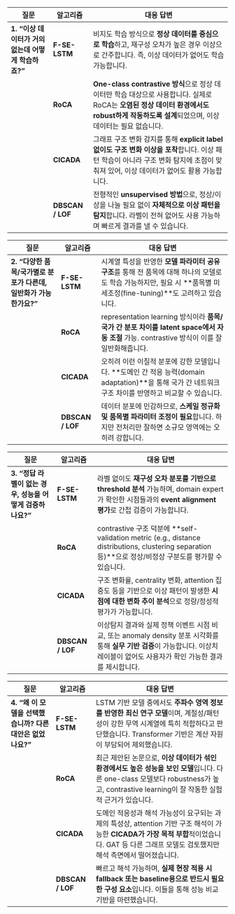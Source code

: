 | 질문                                | 알고리즘             | 대응 답변                                                                                                                        |
| --------------------------------- | ---------------- | ---------------------------------------------------------------------------------------------------------------------------- |
| **1. “이상 데이터가 거의 없는데 어떻게 학습하죠?”** | **F-SE-LSTM**    | 비지도 학습 방식으로 **정상 데이터를 중심으로 학습**하고, 재구성 오차가 높은 경우 이상으로 간주합니다. 즉, 이상 데이터가 없어도 학습 가능합니다.                                        |
|                                   | **RoCA**         | **One-class contrastive 방식**으로 정상 데이터만 학습 대상으로 사용합니다. 실제로 RoCA는 **오염된 정상 데이터 환경에서도 robust하게 작동하도록 설계**되었으며, 이상 데이터는 필요 없습니다. |
|                                   | **CICADA**       | 그래프 구조 변화 감지를 통해 **explicit label 없이도 구조 변화 이상을 포착**합니다. 이상 패턴 학습이 아니라 구조 변화 탐지에 초점이 맞춰져 있어, 이상 데이터가 없어도 활용 가능합니다.           |
|                                   | **DBSCAN / LOF** | 전형적인 **unsupervised 방법**으로, 정상/이상을 나눌 필요 없이 **자체적으로 이상 패턴을 탐지**합니다. 라벨이 전혀 없어도 사용 가능하며 빠르게 결과를 낼 수 있습니다.                     |


| 질문                                        | 알고리즘             | 대응 답변                                                                                                        |
| ----------------------------------------- | ---------------- | ------------------------------------------------------------------------------------------------------------ |
| **2. “다양한 품목/국가별로 분포가 다른데, 일반화가 가능한가요?”** | **F-SE-LSTM**    | 시계열 특성을 반영한 **모델 파라미터 공유 구조**를 통해 전 품목에 대해 하나의 모델로도 학습 가능하지만, 필요 시 \*\*품목별 미세조정(fine-tuning)\*\*도 고려하고 있습니다. |
|                                           | **RoCA**         | representation learning 방식이라 **품목/국가 간 분포 차이를 latent space에서 자동 조절** 가능. contrastive 방식이 이를 잘 일반화해줍니다.       |
|                                           | **CICADA**       | 오히려 이런 이질적 분포에 강한 모델입니다. \*\*도메인 간 적응 능력(domain adaptation)\*\*을 통해 국가 간 네트워크 구조 차이를 반영하고 비교할 수 있습니다.        |
|                                           | **DBSCAN / LOF** | 데이터 분포에 민감하므로, **스케일 정규화 및 품목별 파라미터 조정이 필요**합니다. 하지만 전처리만 잘하면 소규모 영역에는 오히려 강합니다.                             |


| 질문                                    | 알고리즘             | 대응 답변                                                                                                                               |
| ------------------------------------- | ---------------- | ----------------------------------------------------------------------------------------------------------------------------------- |
| **3. “정답 라벨이 없는 경우, 성능을 어떻게 검증하나요?”** | **F-SE-LSTM**    | 라벨 없이도 **재구성 오차 분포를 기반으로 threshold 분석** 가능하며, domain expert가 확인한 시점들과의 **event alignment 평가**로 간접 검증이 가능합니다.                        |
|                                       | **RoCA**         | contrastive 구조 덕분에 \*\*self-validation metric (e.g., distance distributions, clustering separation 등)\*\*으로 정상/비정상 구분도를 평가할 수 있습니다. |
|                                       | **CICADA**       | 구조 변화율, centrality 변화, attention 집중도 등을 기반으로 이상 패턴이 발생한 **시점에 대한 변화 추이 분석**으로 정량/정성적 평가가 가능합니다.                                     |
|                                       | **DBSCAN / LOF** | 이상탐지 결과와 실제 정책 이벤트 시점 비교, 또는 anomaly density 분포 시각화를 통해 **실무 기반 검증**이 가능합니다. 이상치 레이블이 없어도 사용자가 확인 가능한 결과를 제시합니다.                    |


| 질문                                    | 알고리즘             | 대응 답변                                                                                                                          |
| ------------------------------------- | ---------------- | ------------------------------------------------------------------------------------------------------------------------------ |
| **4. “왜 이 모델을 선택했습니까? 다른 대안은 없었나요?”** | **F-SE-LSTM**    | LSTM 기반 모델 중에서도 **주파수 영역 정보를 반영한 최신 연구 모델**이며, 계절성/패턴성이 강한 무역 시계열에 특히 적합하다고 판단했습니다. Transformer 기반은 계산 자원이 부담되어 제외했습니다.        |
|                                       | **RoCA**         | 최근 제안된 논문으로, **이상 데이터가 섞인 환경에서도 높은 성능을 보인 모델**입니다. 다른 one-class 모델보다 robustness가 높고, contrastive learning이 잘 작동한 실험적 근거가 있습니다. |
|                                       | **CICADA**       | 도메인 적응성과 해석 가능성이 요구되는 과제의 특성상, attention 기반 구조 해석이 가능한 **CICADA가 가장 목적 부합**적이었습니다. GAT 등 다른 그래프 모델도 검토했지만 해석 측면에서 떨어졌습니다.      |
|                                       | **DBSCAN / LOF** | 빠르고 해석 가능하며, **실제 현장 적용 시 fallback 또는 baseline용으로 반드시 필요한 구성 요소**입니다. 이들을 통해 성능 비교 기반을 마련했습니다.                                 |


